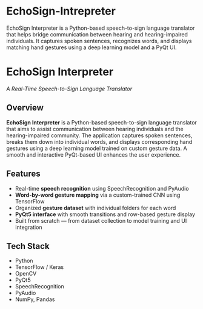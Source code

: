# EchoSign-Intrepreter
EchoSign Interpreter is a Python-based speech-to-sign language translator that helps bridge communication between hearing and hearing-impaired individuals. It captures spoken sentences, recognizes words, and displays matching hand gestures using a deep learning model and a PyQt UI.

# EchoSign Interpreter  
*A Real-Time Speech-to-Sign Language Translator*

## Overview  
**EchoSign Interpreter** is a Python-based speech-to-sign language translator that aims to assist communication between hearing individuals and the hearing-impaired community. The application captures spoken sentences, breaks them down into individual words, and displays corresponding hand gestures using a deep learning model trained on custom gesture data. A smooth and interactive PyQt-based UI enhances the user experience.

##  Features  
-  Real-time **speech recognition** using SpeechRecognition and PyAudio  
-  **Word-by-word gesture mapping** via a custom-trained CNN using TensorFlow  
-  Organized **gesture dataset** with individual folders for each word  
-  **PyQt5 interface** with smooth transitions and row-based gesture display  
-  Built from scratch — from dataset collection to model training and UI integration

## Tech Stack  
- Python  
- TensorFlow / Keras  
- OpenCV  
- PyQt5  
- SpeechRecognition  
- PyAudio  
- NumPy, Pandas

